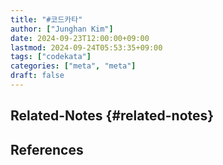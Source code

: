 ```yaml
---
title: "#코드카타"
author: ["Junghan Kim"]
date: 2024-09-23T12:00:00+09:00
lastmod: 2024-09-24T05:53:35+09:00
tags: ["codekata"]
categories: ["meta", "meta"]
draft: false
---
```


<!--more-->


## Related-Notes {#related-notes}

## References

<style>.csl-entry{text-indent: -1.5em; margin-left: 1.5em;}</style><div class="csl-bib-body">
</div>
